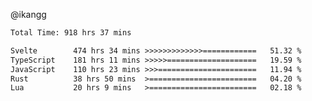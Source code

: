 @ikangg
<!--START_SECTION:waka-->

```txt
Total Time: 918 hrs 37 mins

Svelte        474 hrs 34 mins >>>>>>>>>>>>>============   51.32 %
TypeScript    181 hrs 11 mins >>>>>====================   19.59 %
JavaScript    110 hrs 23 mins >>>======================   11.94 %
Rust          38 hrs 50 mins  >========================   04.20 %
Lua           20 hrs 9 mins   >========================   02.18 %
```

<!--END_SECTION:waka-->
